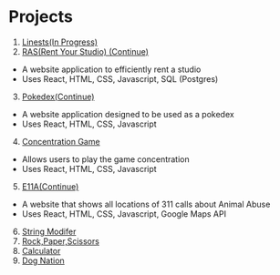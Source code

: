 # Projects
1. [Linests(In Progress)](https://github.com/StephanieHou/Linests)
2. [RAS(Rent Your Studio) (Continue)](https://github.com/StephanieHou/Projects/tree/master/Ras)
  - A website application to efficiently rent a studio
  - Uses React, HTML, CSS, Javascript, SQL (Postgres)
3. [Pokedex(Continue)](https://github.com/StephanieHou/Projects/tree/master/Pokedex)
  - A website application designed to be used as a pokedex
  - Uses React, HTML, CSS, Javascript
4. [Concentration Game](https://codesandbox.io/s/jl9126v99w)
  - Allows users to play the game concentration
  - Uses React, HTML, CSS, Javascript
5. [E11A(Continue)](https://github.com/StephanieHou/E11A)
  - A website that shows all locations of 311 calls about Animal Abuse
  - Uses React, HTML, CSS, Javascript, Google Maps API
6. [String Modifer](https://github.com/StephanieHou/Projects/tree/master/String%20Modifer)
7. [Rock,Paper,Scissors](https://github.com/StephanieHou/Projects/tree/master/RPS)
8. [Calculator](https://github.com/StephanieHou/Projects/tree/master/Calc)
9. [Dog Nation](https://codesandbox.io/s/71j0q2mkwx)



